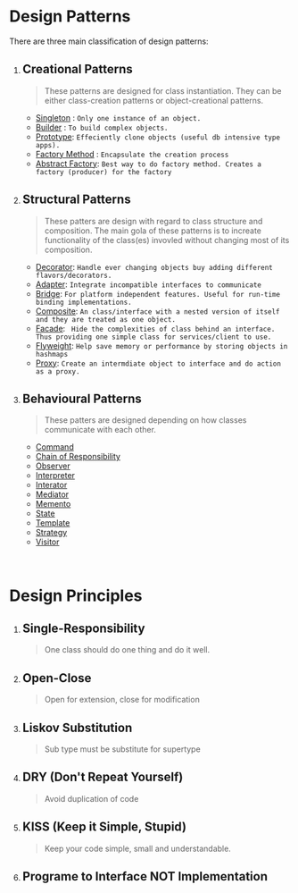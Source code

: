 # Design Patterns

There are three main classification of design patterns:

1. ## Creational Patterns
    > These patterns are designed for class instantiation. They can be either class-creation patterns or object-creational patterns.
    
    + [Singleton](./creational/singleton.md) : `Only one instance of an object.`
    + [Builder](./creational/builder.md) : `To build complex objects.`
    + [Prototype](./creational/prototype.md): `Effeciently clone objects (useful db intensive type apps).`
    + [Factory Method](./creational/factory-method.md) : `Encapsulate the creation process`
    + [Abstract Factory](./creational/abstract-factory.md): `Best way to do factory method. Creates a factory (producer) for the factory`

2. ## Structural Patterns
    > These patters are design with regard to class structure and composition. The main gola of these patterns is to increate functionality of the class(es) invovled without changing most of its composition.

    + [Decorator](./structural/decorator.md): `Handle ever changing objects buy adding different flavors/decorators.`
    + [Adapter](./structural/adapter.md): `Integrate incompatible interfaces to communicate`
    + [Bridge](./structural/bridge.md): `For platform independent features. Useful for run-time binding implementations.`
    + [Composite](./structural/composite.md): `An class/interface with a nested version of itself and they are treated as one object.`
    + [Facade](./structural/facade.md): ` Hide the complexities of class behind an interface. Thus providing one simple class for services/client to use.`
    + [Flyweight](./structural/flyweight.md): `Help save memory or performance by storing objects in hashmaps`
    + [Proxy](./structural/proxy.md): `Create an intermdiate object to interface and do action as a proxy.`

3. ## Behavioural Patterns
   > These patters are designed depending on how classes communicate with each other.

   + [Command](./behavioural/command.md)
   + [Chain of Responsibility]()
   + [Observer]()
   + [Interpreter]()
   + [Interator]()
   + [Mediator]()
   + [Memento]()
   + [State]()
   + [Template]()
   + [Strategy]()
   + [Visitor]() 






<br/>


# Design Principles


1. ## Single-Responsibility
    > One class should do one thing and do it well.

2. ## Open-Close 
   > Open for extension, close for modification

3. ## Liskov Substitution
   > Sub type must be substitute for supertype


4. ## DRY (Don't Repeat Yourself)
   > Avoid duplication of code


5. ## KISS (Keep it Simple, Stupid)
    > Keep your code simple, small and understandable.

6. ## Programe to Interface NOT Implementation 
   > 
